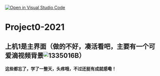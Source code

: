 [![Open in Visual Studio Code](https://classroom.github.com/assets/open-in-vscode-f059dc9a6f8d3a56e377f745f24479a46679e63a5d9fe6f495e02850cd0d8118.svg)](https://classroom.github.com/online_ide?assignment_repo_id=7313673&assignment_repo_type=AssignmentRepo)
# Project0-2021
## 上机1是主界面（做的不好，凑活看吧，主要有一个可爱滴视频背景![1335016B](https://user-images.githubusercontent.com/94338993/159648776-2349af1f-ef2a-47a3-9b80-83e3c441cddd.png)）

#### 这些都忘了，学了一整天，头疼哦，不过还挺有成就感嘞！
